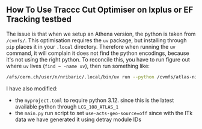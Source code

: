 ## How To Use Traccc Cut Optimiser on lxplus or EF Tracking testbed

The issue is that when we setup an Athena version, the python is taken from ```/cvmfs/```. This optimisation requires the ```uv``` package, but installing through ```pip``` places it in your ```.local``` directory. Therefore when running the ```uv``` command, it will complain it does not find the python encodings, because it's not using the right python. To reconcile this, you have to run figure out where ```uv``` lives (```find ~ -name uv```), then run something like:

```bash
/afs/cern.ch/user/n/nribaric/.local/bin/uv run --python /cvmfs/atlas-nightlies.cern.ch/repo/sw/main_Athena_x86_64-el9-gcc14-opt/sw/lcg/releases/LCG_108_ATLAS_1/Python/3.12.11/x86_64-el9-gcc14-opt/bin/python main.py ../../../build-traccc/bin/traccc_seeding_example_cuda testing.csv test.json --num-sm 1 --num-threads-per-sm 1
```

I have also modified:
- the ```myproject.toml``` to require python 3.12. since this is the latest available python through ```LCG_108_ATLAS_1```
- the ```main.py``` run script to set ```use-acts-geo-source=off``` since with the ITk data we have generated it using detray module IDs